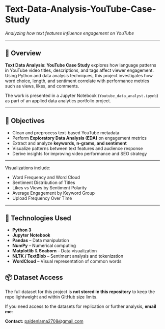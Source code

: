 # Text-Data-Analysis-YouTube-Case-Study
_Analyzing how text features influence engagement on YouTube_

---

## 📘 Overview

**Text Data Analysis: YouTube Case Study** explores how language patterns in YouTube video titles, descriptions, and tags affect viewer engagement. Using Python and data analysis techniques, this project investigates how word choice, length, and sentiment correlate with performance metrics such as views, likes, and comments.

The work is presented in a Jupyter Notebook (`Youtube_data_analyst.ipynb`) as part of an applied data analytics portfolio project.

---
## 🎯 Objectives

- Clean and preprocess text-based YouTube metadata
- Perform **Exploratory Data Analysis (EDA)** on engagement metrics
- Extract and analyze **keywords, n-grams, and sentiment**
- Visualize patterns between text features and audience response
- Derive insights for improving video performance and SEO strategy

---

Visualizations include:

- Word Frequency and Word Cloud
- Sentiment Distribution of Titles
- Likes vs Views by Sentiment Polarity
- Average Engagement by Keyword Group
- Upload Frequency Over Time

---

## 🧰 Technologies Used

- **Python 3**
- **Jupyter Notebook**
- **Pandas** – Data manipulation
- **NumPy** – Numerical computing
- **Matplotlib** & **Seaborn** – Data visualization
- **NLTK / TextBlob** – Sentiment analysis and tokenization
- **WordCloud** – Visual representation of common words

## 📦 Dataset Access

The full dataset for this project is **not stored in this repository** to keep the repo lightweight and within GitHub size limits.

If you need access to the datasets for replication or further analysis, **email me**:

**Contact:** paldenlama2708@gmail.com
